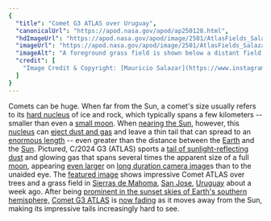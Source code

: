 ```yaml
---
{
  "title": "Comet G3 ATLAS over Uruguay",
  "canonicalUrl": "https://apod.nasa.gov/apod/ap250128.html",
  "hdImageUrl": "https://apod.nasa.gov/apod/image/2501/AtlasFields_Salazar_3214.jpg",
  "imageUrl": "https://apod.nasa.gov/apod/image/2501/AtlasFields_Salazar_1080.jpg",
  "imageAlt": "A foreground grass field is shown below a distant field of stars. On the grass field are some trees. Dwarfing the trees, in the sky, is a comet with a long tail. Please see the explanation for more detailed information.",
  "credit": [
    "Image Credit & Copyright: [Mauricio Salazar](https://www.instagram.com/astropolo_/)"
  ]
}
---
```


Comets can be huge. When far from the Sun, a comet's size usually refers to its [hard nucleus](https://apod.nasa.gov/apod/ap160202.html) of ice and rock, which typically spans a few kilometers -- smaller than even a [small moon](https://apod.nasa.gov/apod/ap240907.html). When [nearing the Sun](https://www.esa.int/Science_Exploration/Space_Science/Sungrazer_comets), however, this [nucleus](https://www.cometcampaign.org/files/images/comets_spacecraft.jpg) can [eject dust and gas](https://apod.nasa.gov/apod/ap151118.html) and leave a thin tail that can spread to an [enormous length](https://apod.nasa.gov/apod/ap241006.html) -- even greater than the distance between the [Earth](https://earthobservatory.nasa.gov/) and the [Sun](https://science.nasa.gov/sun/). Pictured, C/2024 G3 (ATLAS) sports a [tail of sunlight-reflecting dust](https://astronomy.swin.edu.au/cosmos/*/Cometary+Dust+Tail) and glowing gas that spans several times the apparent size of a full [moon](https://apod.nasa.gov/apod/ap120205.html), appearing [even larger](https://www.reddit.com/r/photoshopbattles/comments/4hase2/psbattle_shocked_cat/) on [long duration camera image](https://apod.nasa.gov/apod/ap240131.html)s than to the unaided eye. The [featured image](https://www.instagram.com/p/DFMBN5sgk3K/) shows impressive Comet ATLAS over trees and a grass field in [Sierras de Mahoma](https://youtu.be/3j-2hr1WC_k), [San Jose](https://www.youtube.com/shorts/Q3gIT1i1n3E), [Uruguay](https://en.wikipedia.org/wiki/Uruguay) about a week ago. After being [prominent in the sunset skies of Earth's southern hemisphere,](https://apod.nasa.gov/apod/ap250124.html) [Comet G3 ATLAS](https://en.wikipedia.org/wiki/C/2024_G3_\(ATLAS\)) is [now fading](https://theskylive.com/c2024g3-info) as it moves away from the Sun, making its impressive tails increasingly hard to see.
